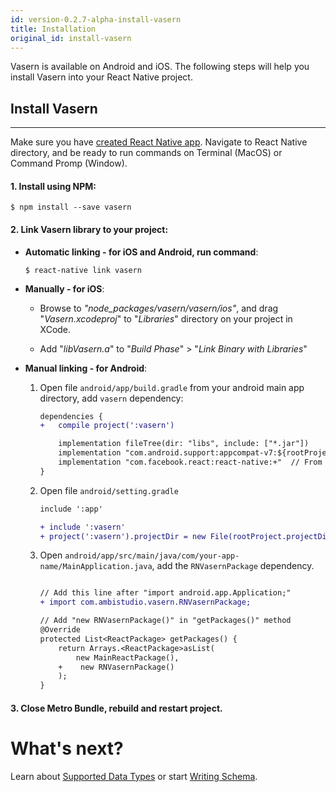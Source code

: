 ```yaml
---
id: version-0.2.7-alpha-install-vasern
title: Installation
original_id: install-vasern
---
```


Vasern is available on Android and iOS. The following steps will help you install Vasern into your 
React Native project.

## Install Vasern

---

Make sure you have [created React Native app](https://facebook.github.io/react-native/docs/getting-started.html). Navigate to React Native directory, and be ready to run commands on Terminal (MacOS) or Command Promp (Window).

#### 1. Install using NPM:

```ssh
$ npm install --save vasern
```

#### 2. Link Vasern library to your project:

- **Automatic linking - for iOS and Android, run command**:

    ```ssh
    $ react-native link vasern
    ```

- **Manually - for iOS**:

    - Browse to _"node_packages/vasern/vasern/ios"_, and drag "_Vasern.xcodeproj_" to "_Libraries_" directory on your project in XCode.

    - Add "_libVasern.a_" to "_Build Phase_" > "_Link Binary with Libraries_"

- **Manual linking - for Android**:

    1. Open file ``android/app/build.gradle`` from your android main app directory, add ``vasern`` dependency:

        ```diff
        dependencies {
        +   compile project(':vasern')

            implementation fileTree(dir: "libs", include: ["*.jar"])
            implementation "com.android.support:appcompat-v7:${rootProject.ext.supportLibVersion}"
            implementation "com.facebook.react:react-native:+"  // From node_modules
        }
        ```
    2. Open file ``android/setting.gradle``

        ```diff
        include ':app'

        + include ':vasern'
        + project(':vasern').projectDir = new File(rootProject.projectDir, '../node_modules/vasern/android')
        ```

    3. Open `android/app/src/main/java/com/your-app-name/MainApplication.java`, add the `RNVasernPackage` dependency.

        ```diff

        // Add this line after "import android.app.Application;"
        + import com.ambistudio.vasern.RNVasernPackage;

        // Add "new RNVasernPackage()" in "getPackages()" method
        @Override
        protected List<ReactPackage> getPackages() {
            return Arrays.<ReactPackage>asList(
                new MainReactPackage(),
            +    new RNVasernPackage()
            );
        }
        ```

#### 3. Close Metro Bundle, rebuild and restart project.

# What's next?

Learn about [Supported Data Types](supported-data-types.md) or start [Writing Schema](write-schema.md).
